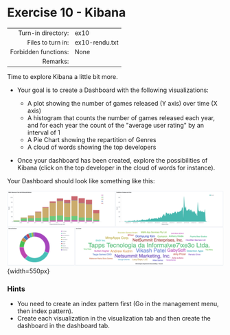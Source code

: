 # Exercise 10 - Kibana

|                         |                    |
| -----------------------:| ------------------ |
|   Turn-in directory:    |  ex10              |
|   Files to turn in:     |  ex10-rendu.txt    |
|   Forbidden functions:  |  None              |
|   Remarks:              |                    |


Time to explore Kibana a little bit more.


- Your goal is to create a Dashboard with the following visualizations:
    - A plot showing the number of games released (Y axis) over time (X axis)
    - A histogram that counts the number of games released each year, and for each year the count of the "average user rating" by an interval of 1
    - A Pie Chart showing the repartition of Genres
    - A cloud of words showing the top developers

- Once your dashboard has been created, explore the possibilities of Kibana (click on the top developer in the cloud of words for instance).


Your Dashboard should look like something like this:  


![Dashboard](../assets/dashboard.png){width=550px}

### Hints

- You need to create an index pattern first (Go in the management menu, then index pattern).
- Create each visualization in the visualization tab and then create the dashboard in the dashboard tab.
